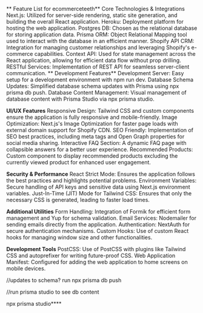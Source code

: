 
**
Feature List for ecommerceteeth**
Core Technologies & Integrations
Next.js: Utilized for server-side rendering, static site generation, and building the overall React application.
Heroku: Deployment platform for hosting the web application.
Postgres DB: Chosen as the relational database for storing application data.
Prisma ORM: Object Relational Mapping tool used to interact with the database in an efficient manner.
Shopify API CRM: Integration for managing customer relationships and leveraging Shopify's e-commerce capabilities.
Context API: Used for state management across the React application, allowing for efficient data flow without prop drilling.
RESTful Services: Implementation of REST API for seamless server-client communication.
**
Development Features**
Development Server: Easy setup for a development environment with npm run dev.
Database Schema Updates: Simplified database schema updates with Prisma using npx prisma db push.
Database Content Management: Visual management of database content with Prisma Studio via npx prisma studio.

**UI/UX Features**
Responsive Design: Tailwind CSS and custom components ensure the application is fully responsive and mobile-friendly.
Image Optimization: Next.js's Image Optimization for faster page loads with external domain support for Shopify CDN.
SEO Friendly: Implementation of SEO best practices, including meta tags and Open Graph properties for social media sharing.
Interactive FAQ Section: A dynamic FAQ page with collapsible answers for a better user experience.
Recommended Products: Custom component to display recommended products excluding the currently viewed product for enhanced user engagement.

**Security & Performance**
React Strict Mode: Ensures the application follows the best practices and highlights potential problems.
Environment Variables: Secure handling of API keys and sensitive data using Next.js environment variables.
Just-In-Time (JIT) Mode for Tailwind CSS: Ensures that only the necessary CSS is generated, leading to faster load times.

**Additional Utilities**
Form Handling: Integration of Formik for efficient form management and Yup for schema validation.
Email Services: Nodemailer for sending emails directly from the application.
Authentication: NextAuth for secure authentication mechanisms.
Custom Hooks: Use of custom React hooks for managing window size and other functionalities.

**Development Tools**
PostCSS: Use of PostCSS with plugins like Tailwind CSS and autoprefixer for writing future-proof CSS.
Web Application Manifest: Configured for adding the web application to home screens on mobile devices.


//updates to schema? run
npx prisma db push

//run prisma studio to see db content 

npx prisma studio****
